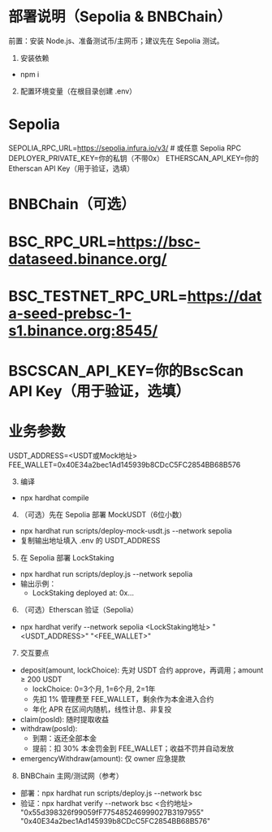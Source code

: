 # 部署说明（Sepolia & BNBChain）

前置：安装 Node.js、准备测试币/主网币；建议先在 Sepolia 测试。

1) 安装依赖
- npm i

2) 配置环境变量（在根目录创建 .env）
# Sepolia
SEPOLIA_RPC_URL=https://sepolia.infura.io/v3/<your-key>  # 或任意 Sepolia RPC
DEPLOYER_PRIVATE_KEY=你的私钥（不带0x）
ETHERSCAN_API_KEY=你的Etherscan API Key（用于验证，选填）

# BNBChain（可选）
# BSC_RPC_URL=https://bsc-dataseed.binance.org/
# BSC_TESTNET_RPC_URL=https://data-seed-prebsc-1-s1.binance.org:8545/
# BSCSCAN_API_KEY=你的BscScan API Key（用于验证，选填）

# 业务参数
USDT_ADDRESS=<USDT或Mock地址>
FEE_WALLET=0x40E34a2bec1Ad145939b8CDcC5FC2854BB68B576

3) 编译
- npx hardhat compile

4) （可选）先在 Sepolia 部署 MockUSDT（6位小数）
- npx hardhat run scripts/deploy-mock-usdt.js --network sepolia
- 复制输出地址填入 .env 的 USDT_ADDRESS

5) 在 Sepolia 部署 LockStaking
- npx hardhat run scripts/deploy.js --network sepolia
- 输出示例：
  - LockStaking deployed at: 0x...

6) （可选）Etherscan 验证（Sepolia）
- npx hardhat verify --network sepolia <LockStaking地址> "<USDT_ADDRESS>" "<FEE_WALLET>"

7) 交互要点
- deposit(amount, lockChoice): 先对 USDT 合约 approve，再调用；amount ≥ 200 USDT
  - lockChoice: 0=3个月, 1=6个月, 2=1年
  - 先扣 1% 管理费至 FEE_WALLET，剩余作为本金进入合约
  - 年化 APR 在区间内随机，线性计息、非复投
- claim(posId): 随时提取收益
- withdraw(posId):
  - 到期：返还全部本金
  - 提前：扣 30% 本金罚金到 FEE_WALLET；收益不罚并自动发放
- emergencyWithdraw(amount): 仅 owner 应急提款

8) BNBChain 主网/测试网（参考）
- 部署：npx hardhat run scripts/deploy.js --network bsc
- 验证：npx hardhat verify --network bsc <合约地址> \
  "0x55d398326f99059fF775485246999027B3197955" \
  "0x40E34a2bec1Ad145939b8CDcC5FC2854BB68B576"

